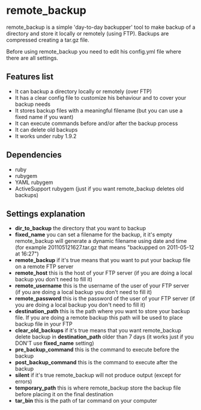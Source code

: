 remote_backup
=============

remote_backup is a simple 'day-to-day backupper' tool to make backup of a directory and store it locally or remotely (using FTP). Backups are compressed creating a tar.gz file.

Before using remote_backup you need to edit his config.yml file where there are all settings.

Features list
-------------
* It can backup a directory locally or remotely (over FTP)
* It has a clear config file to customize his behaviour and to cover your backup needs
* It stores backup files with a meaningful filename (but you can use a fixed name if you want)
* It can execute commands before and/or after the backup process
* It can delete old backups
* It works under ruby 1.9.2

Dependencies
------------
* ruby
* rubygem
* YAML rubygem
* ActiveSupport rubygem (just if you want remote_backup deletes old backups)

Settings explanation
--------------------
* **dir_to_backup** the directory that you want to backup
* **fixed_name** you can set a filename for the backup, it it's empty remote_backup will generate a dynamic filename using date and time (for example 201105121627.tar.gz that means "backupped on 2011-05-12 at 16:27")
* **remote_backup** if it's true means that you want to put your backup file on a remote FTP server
* **remote_host** this is the host of your FTP server (if you are doing a local backup you don't need to fill it)
* **remote_username** this is the username of the user of your FTP server (if you are doing a local backup you don't need to fill it)
* **remote_password** this is the password of the user of your FTP server (if you are doing a local backup you don't need to fill it)
* **destination_path** this is the path where you want to store your backup file. If you are doing a remote backup this path will be used to place backup file in your FTP
* **clear_old_backups** if it's true means that you want remote_backup delete backup in **destination_path** older than 7 days (it works just if you DON'T use **fixed_name** setting)
* **pre_backup_command** this is the command to execute before the backup
* **post_backup_command** this is the command to execute after the backup
* **silent** if it's true remote_backup will not produce output (except for errors)
* **temporary_path** this is where remote_backup store the backup file before placing it on the final destination
* **tar_bin** this is the path of tar command on your computer